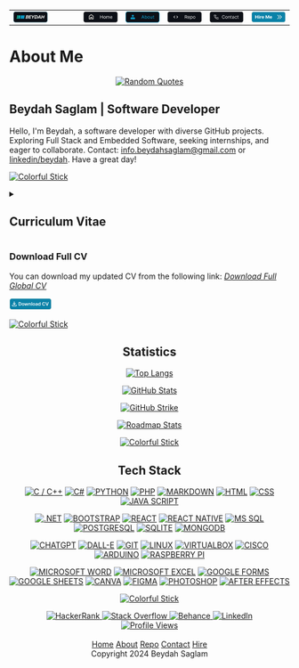 <!-- HEADER MENU -->
<div align="center"><table><tr>
        <td><a href="https://github.com/beydah">
            <img src="https://raw.githubusercontent.com/beydah/asset/main/logo/beydah_colorful_white.png" align="left" alt="Beydah Logo">
        </a></td>
        <td style="width: 10%;"></td>
        <td><a href="https://github.com/beydah">
            <img src="https://raw.githubusercontent.com/beydah/asset/main/button/home_off.png" align="right" alt="Home Button">
        </a></td>
        <td><a href="https://github.com/beydah/beydah/blob/main/profile/about.md">
            <img src="https://raw.githubusercontent.com/beydah/asset/main/button/about_on.png" align="right"  alt="About Button">
        </a></td>
        <td><a href="https://github.com/beydah/beydah/blob/main/profile/repository.md">
            <img src="https://raw.githubusercontent.com/beydah/asset/main/button/repo_off.png" align="right"  alt="Repo Button">
        </a></td>
        <td><a href="https://github.com/beydah/beydah/blob/main/profile/contact.md">
            <img src="https://raw.githubusercontent.com/beydah/asset/main/button/contact_off.png" align="right" alt="Contact Button">
        </a></td>
        <td><a href="https://github.com/beydah/beydah/blob/main/profile/contact.md">
            <img src="https://raw.githubusercontent.com/beydah/asset/main/button/hire_focus.png" align="right" alt="Hire Butthttps://api.roadmap.sh/v1-badge/wide/64c14cb8fcdcf9c5d50ffab2?variant=dark&roadmaps=cpp%2Csql%2Cux-design%2Cprompt-engineeringon">
        </a></td>
</tr></table></div>

<h1>About Me</h1>
<div align = "center"><a href = "https://github.com/beydah/beydah/blob/main/profile/about.md">
        <img src = "https://quotes-github-readme.vercel.app/api?type=horizontal&theme=dark" alt = "Random Quotes">
</a></div>

<h2>Beydah Saglam | Software Developer</h2>

Hello, I'm Beydah, a software developer with diverse GitHub projects. Exploring Full Stack and Embedded Software, seeking internships, and eager to collaborate. Contact: [info.beydahsaglam@gmail.com](mailto:info.beydahsaglam@gmail.com) or [linkedin/beydah](https://www.linkedin.com/in/beydah/). Have a great day!

<a href="https://github.com/beydah/beydah/blob/main/profile/about.md"><img src="https://i.imgur.com/waxVImv.png" alt="Colorful Stick"></a>

<details>
<summary><h2>Curriculum Vitae</h2></summary>   
<div align = "center"> <a href = "https://github.com/beydah/beydah/blob/main/profile/about.md">
        <img src = "https://github-profile-trophy.vercel.app/?username=beydah&theme=nord&no-frame=false&no-bg=true&margin-w=4" alt = "Trophies">
</a></div>

<h3>Experience</h3>
<details>  
<summary><h4>Business Development Manager - AIESEC</h4></summary>

_06 / 2023 - 09 / 2023 (3 Months)_

**Managed data**, **oversaw processes**, and communicated with customers. Excelling in B2B lead conversion, I maintained transparency by reporting to the Team Leader.

_Skills: **Business Development**, **Data Entry**, **Data Management**, Meeting Planning, Corporate Communications_

</details>

<details>  
<summary><h4>Back-End Observation Intern - Fintorly</h4></summary>

_10 / 2022 - 04 / 2023 (6 Months)_

I joined to enhance the **C#**, **.NET**, and **Back-End** skills I gained in university. Thanks to this internship and supportive teammates, I actively participated in projects, deepened my expertise, and honed my overall software development abilities.

_Skills: C#, **Git**, **GitHub**, Visual Studio, Notion_

</details>

<details>  
<summary><h4>Nurse Asistant Intern - Yeni Yuzyil Univeristy Private Gaziosmanpasa Hospital</h4></summary>

_10 / 2018 - 04 / 2019 (6 Months)_

I interned in Ophthalmology and Emergency Services, honing **crisis management** skills and earning recognition for efficient care.

_Skills: **Teamwork**, Time Management, **Emergency Management**, **Business Initiatives**, **Professional Responsibility**_

</details>

<h3>Projects</h3>  
<details>  
<summary><h4>Binance Trading Bot - Desktop App</h4></summary>

My personal software, developed with Python, Pandas and Numpy, has the ability to **backtest** and **auto-buy and sell 24/7** on the **Binance platform**.
It can use historical data to analyze your strategies or learn from past data according to the parameters you specify and make automatic real buy-sell transactions with current data.
By using this software, you can increase your **investment performance** and **evaluate opportunities in financial markets more quickly** and effectively.

_Skills: **Python**, **Pandas**, **Numpy**, **Web Services API**, **Debian**_

[_Click For Repository_](https://github.com/beydah/Binance-Trading-Bot)

</details>

<details>  
<summary><h4>CV Analyzer - Desktop App</h4></summary>

**Speed up your recruitment processes** with CV Analyzer! **Pre-rank candidates by determining keywords**, save time.
Find the most suitable candidates immediately thanks to detailed CV analysis. **Make the right decisions by delving into skills, experience and suitability**.
**Optimize your recruiting process** with performance analytics and statistics. Quickly access continuous improvement opportunities.
Manage recruitment with one click with **user-friendly interface**. Find candidates who meet your desired criteria with filtering options.

_Skills: **.NET**, **ASP.NET**, **Multi-Layer Architecture**, **UI Design**, **UX Design**_

[_Not Released Yet_](https://github.com/beydah/beydah/blob/main/profile/about.md)

</details>

<details>  
<summary><h4>Social Media Database Template - Database</h4></summary>

**Open source and free**, this **customizable database** offers **developers a quick start**.
It gives developers the chance to quickly organize and customize social media data.
**Analyze your social media data**, **create reports and improve your strategies** using the database.

_Skills: **Database Design**, **Database Development**, **Database Management**, **Relational Databases**, **Databases**_

[_Click For Repository_](https://github.com/beydah/Social-Media-Database)

</details>

<h3>Education</h3> 
<details>  
<summary><h4>Computer Programming - Istanbul Nisantasi University</h4></summary>

_Sep 2022 - Jun 2024_

During my Computer Programming education, I received comprehensive training, covering **programming fundamentals**, **network**, **database**, graphics, office apps, **visual programming**, **web and mobile development**, **OS**, **AI**, and **Python**. This diverse training expanded my expertise and, coupled with practical project experience, prepared me for real-world applications.

_Skills: **Web Design**, **Web Development**, **OOP**, **Network Management**, **Cloud Management**_

_Activities and Communities: 42 Echole Member · AIESEC Member · Google Developer Student Club · Software and Informatics Club_

</details>

<h3>Certifications</h3>
<details>  
<summary><h4>Programming Fundamentals - Duke University</h4></summary>

"Duke University - Programming Fundamentals" course provided me with the opportunity to fill in the gaps in my foundation, allowing me to improve myself in **algorithmic design**, **problem generalization**, **algorithmic thinking**, and the **fundamentals of the C language**.

_Skills: Programming, **C**, **C++**, Algorithm Design, Creative Problem Solving_

[_View Certificate_](https://coursera.org/share/5475b650f08e815bc9e2862d2f0fc1b6)

</details>

<details>  
<summary><h4>Structured Query Language - Hacker Rank</h4></summary>

My "Structured Query Language - Hacker Rank" certificate documents my proficiency in **database management** and **SQL queries**.
This certificate encompasses a series of SQL-based tasks that I successfully completed on the HackerRank platform.

_Skills SQL, **T-SQL**, **SQL Tuning**, **Microsoft SQL Server**, **MySQL**_

[_View Certificate_](https://www.hackerrank.com/certificates/9fc20ff92432)

</details>

<details>  
<summary><h4>Digital Marketing - Google</h4></summary>

Google - Digital Marketing' is obtained to document my competence in acquiring fundamental knowledge and skills in the field of **digital marketing**.

_Skills: Digital Marketing, **SEO**, **SMO**, **SEO Copywriting**, **Keyword Research**_

[_View Certificate_](https://github.com/beydah/asset/blob/main/certificate/google_digital_marketing.pdf)

</details>
</details>

<h3>Download Full CV</h3>

You can download my updated CV from the following link:
[_Download Full Global CV_](https://github.com/beydah/asset/raw/main/resume/CV_Ilkay-Beydah-Saglam_ENG_Public.pdf)

<div align="left"><a href="https://github.com/beydah/asset/raw/main/resume/CV_Ilkay-Beydah-Saglam_ENG_Public.pdf">
        <img src="https://raw.githubusercontent.com/beydah/asset/main/button/download_cv_focus.png" style="width: 15%;" alt="Download CV Button">
</a></div>

<a href="https://github.com/beydah/beydah/blob/main/profile/about.md"><img src="https://i.imgur.com/waxVImv.png" alt="Colorful Stick"></a>

<div align = "center">
<h2>Statistics</h2>

[![Top Langs](https://github-readme-stats.vercel.app/api/top-langs/?username=beydah&theme=dark&hide_border=false&include_all_commits=true&count_private=true&layout=compact)](https://github.com/beydah/beydah/blob/main/profile/about.md)

[![GitHub Stats](https://github-readme-stats.vercel.app/api?username=beydah&theme=dark&hide=contribs,prs)](https://github.com/beydah/beydah/blob/main/profile/about.md)

[![GitHub Strike](https://github-readme-streak-stats.herokuapp.com/?user=beydah&theme=dark&hide_border=false)](https://github.com/beydah/beydah/blob/main/profile/about.md)

[![Roadmap Stats](https://api.roadmap.sh/v1-badge/wide/64c14cb8fcdcf9c5d50ffab2?variant=dark&roadmaps=cpp%2Csql%2Cux-design%2Cprompt-engineering)](https://github.com/beydah/beydah/blob/main/profile/about.md)

<a href="https://github.com/beydah/beydah/blob/main/profile/about.md"><img src="https://i.imgur.com/waxVImv.png" alt="Colorful Stick"></a>

<h2>Tech Stack</h2>

[![C / C++](https://img.shields.io/badge/C/C++-%2300599C.svg?style=for-the-badge&logo=c%2B%2B&logoColor=white)](https://github.com/beydah/beydah/blob/main/profile/about.md)
[![C#](https://img.shields.io/badge/C%23-%23239120.svg?style=for-the-badge&logo=csharp&logoColor=white)](https://github.com/beydah/beydah/blob/main/profile/about.md)
[![PYTHON](https://img.shields.io/badge/PYTHON-3670A0?style=for-the-badge&logo=python&logoColor=ffdd54)](https://github.com/beydah/beydah/blob/main/profile/about.md)
[![PHP](https://img.shields.io/badge/PHP-%23777BB4.svg?style=for-the-badge&logo=php&logoColor=white)](https://github.com/beydah/beydah/blob/main/profile/about.md)
[![MARKDOWN](https://img.shields.io/badge/MARKDOWN-%23000000.svg?style=for-the-badge&logo=markdown&logoColor=white)](https://github.com/beydah/beydah/blob/main/profile/about.md)
[![HTML](https://img.shields.io/badge/HTML-%23E34F26.svg?style=for-the-badge&logo=html5&logoColor=white)](https://github.com/beydah/beydah/blob/main/profile/about.md)
[![CSS](https://img.shields.io/badge/CSS-%231572B6.svg?style=for-the-badge&logo=css3&logoColor=white)](https://github.com/beydah/beydah/blob/main/profile/about.md)
[![JAVA SCRIPT](https://img.shields.io/badge/JAVASCRIPT-%23E5A00D.svg?style=for-the-badge&logo=javascript&logoColor=white)](https://github.com/beydah/beydah/blob/main/profile/about.md)

[![.NET](https://img.shields.io/badge/.NET-5C2D91?style=for-the-badge&logo=.net&logoColor=white)](https://github.com/beydah/beydah/blob/main/profile/about.md)
[![BOOTSTRAP](https://img.shields.io/badge/BOOTSTRAP-%238511FA.svg?style=for-the-badge&logo=bootstrap&logoColor=white)](https://github.com/beydah/beydah/blob/main/profile/about.md)
[![REACT](https://img.shields.io/badge/REACT-%2320232a.svg?style=for-the-badge&logo=react&logoColor=%2361DAFB)](https://github.com/beydah/beydah/blob/main/profile/about.md)
[![REACT NATIVE](https://img.shields.io/badge/REACT%20NATIVE-%2320232a.svg?style=for-the-badge&logo=react&logoColor=%2361DAFB)](https://github.com/beydah/beydah/blob/main/profile/about.md)
[![MS SQL](https://img.shields.io/badge/MS%20SQL-CC2927?style=for-the-badge&logo=microsoft%20sql%20server&logoColor=white)](https://github.com/beydah/beydah/blob/main/profile/about.md)
[![POSTGRESQL](https://img.shields.io/badge/POSTGRESQL-%23316192.svg?style=for-the-badge&logo=postgresql&logoColor=white)](https://github.com/beydah/beydah/blob/main/profile/about.md)
[![SQLITE](https://img.shields.io/badge/SQLITE-%2307405e.svg?style=for-the-badge&logo=sqlite&logoColor=white)](https://github.com/beydah/beydah/blob/main/profile/about.md)
[![MONGODB](https://img.shields.io/badge/MONGODB-%234ea94b.svg?style=for-the-badge&logo=mongodb&logoColor=white)](https://github.com/beydah/beydah/blob/main/profile/about.md)

[![CHATGPT](https://img.shields.io/badge/CHAT%20GPT-74aa9c?style=for-the-badge&logo=openai&logoColor=white)](https://github.com/beydah/beydah/blob/main/profile/about.md)
[![DALL-E](https://img.shields.io/badge/DALL%20E-%23000000.svg?style=for-the-badge&logo=openai&logoColor=white)](https://github.com/beydah/beydah/blob/main/profile/about.md)
[![GIT](https://img.shields.io/badge/GIT-fc6d26?style=for-the-badge&logo=git&logoColor=white)](https://github.com/beydah/beydah/blob/main/profile/about.md)
[![LINUX](https://img.shields.io/badge/LINUX-FCC624?style=for-the-badge&logo=linux&logoColor=black)](https://github.com/beydah/beydah/blob/main/profile/about.md)
[![VIRTUALBOX](https://img.shields.io/badge/VIRTUALBOX-0F79AF?style=for-the-badge&logo=virtualbox&logoColor=white)](https://github.com/beydah/beydah/blob/main/profile/about.md)
[![CISCO](https://img.shields.io/badge/CISCO-%23049fd9.svg?style=for-the-badge&logo=cisco&logoColor=white)](https://github.com/beydah/beydah/blob/main/profile/about.md)
[![ARDUINO](https://img.shields.io/badge/ARDUINO-00979D?style=for-the-badge&logo=Arduino&logoColor=white)](https://github.com/beydah/beydah/blob/main/profile/about.md)
[![RASPBERRY PI](https://img.shields.io/badge/RASPBERRY%20PI-C51A4A?style=for-the-badge&logo=Raspberry-Pi)](https://github.com/beydah/beydah/blob/main/profile/about.md)

[![MICROSOFT WORD](https://img.shields.io/badge/MS%20WORD-2B579A?style=for-the-badge&logo=microsoft-word&logoColor=white)](https://github.com/beydah/beydah/blob/main/profile/about.md)
[![MICROSOFT EXCEL](https://img.shields.io/badge/MS%20EXCEL-217346?style=for-the-badge&logo=microsoft-excel&logoColor=white)](https://github.com/beydah/beydah/blob/main/profile/about.md)
[![GOOGLE FORMS](https://img.shields.io/badge/GOOGLE%20FORMS-%234285F4.svg?style=for-the-badge&logo=google-forms&logoColor=white)](https://github.com/beydah/beydah/blob/main/profile/about.md)
[![GOOGLE SHEETS](https://img.shields.io/badge/GOOGLE%20SHEETS-%234285F4.svg?style=for-the-badge&logo=google-sheets&logoColor=white)](https://github.com/beydah/beydah/blob/main/profile/about.md)
[![CANVA](https://img.shields.io/badge/CANVA-%2300C4CC.svg?style=for-the-badge&logo=Canva&logoColor=white)](https://github.com/beydah/beydah/blob/main/profile/about.md)
[![FIGMA](https://img.shields.io/badge/FIGMA-%23F24E1E.svg?style=for-the-badge&logo=figma&logoColor=white)](https://github.com/beydah/beydah/blob/main/profile/about.md)
[![PHOTOSHOP](https://img.shields.io/badge/PHOTOSHOP-%2331A8FF.svg?style=for-the-badge&logo=adobephotoshop&logoColor=white)](https://github.com/beydah/beydah/blob/main/profile/about.md)
[![AFTER EFFECTS](https://img.shields.io/badge/AFTER%20EFFECTS-9999FF.svg?style=for-the-badge&logo=Adobe%20After%20Effects&logoColor=white)](https://github.com/beydah/beydah/blob/main/profile/about.md)

<a href="https://github.com/beydah/beydah/blob/main/profile/about.md"><img src="https://i.imgur.com/waxVImv.png" alt="Colorful Stick"></a>

<!-- FOOTER MENU -->
<a href="https://www.hackerrank.com/beydah">
    <img src="https://img.shields.io/badge/-Hacker_Rank-00EA64?style=for-the-badge&logo=hackerrank&logoColor=white" alt="HackerRank">
</a>
<a href="https://stackoverflow.com/users/21352065/beydah">
    <img src="https://img.shields.io/badge/-Stack_Overflow-FE7A16?style=for-the-badge&logo=stack-overflow&logoColor=white" alt="Stack Overflow">
</a>
<a href="https://www.behance.com/beydah">
    <img src="https://img.shields.io/badge/Behance-1769ff?style=for-the-badge&logo=behance&logoColor=white" alt="Behance">
</a>
<a href="https://linkedin.com/in/beydah">
    <img src="https://img.shields.io/badge/LinkedIn-%230077B5.svg?style=for-the-badge&logo=linkedin&logoColor=white" alt="LinkedIn">
</a>
<br>
<a href="https://github.com/beydah/beydah/blob/main/profile/about.md">
    <img src="https://visitcount.itsvg.in/api?id=beydah&label=Profile%20Views&color=12&icon=5&pretty=false" alt="Profile Views">
</a>
<br><br>
<a href="https://github.com/beydah">Home</a>
<a href="https://github.com/beydah/beydah/blob/main/profile/about.md">About</a>
<a href="https://github.com/beydah/beydah/blob/main/profile/repository.md">Repo</a>
<a href="https://github.com/beydah/beydah/blob/main/profile/contact.md">Contact</a>
<a href="https://github.com/beydah/beydah/blob/main/profile/contact.md">Hire</a>
<br>
Copyright 2024 Beydah Saglam
</div>
